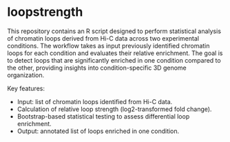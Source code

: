 # loopstrength

This repository contains an R script designed to perform statistical analysis of chromatin loops derived from Hi-C data across two experimental conditions. The workflow takes as input previously identified chromatin loops for each condition and evaluates their relative enrichment. The goal is to detect loops that are significantly enriched in one condition compared to the other, providing insights into condition-specific 3D genome organization.

Key features:
- Input: list of chromatin loops identified from Hi-C data.
- Calculation of relative loop strength (log2-transformed fold change).
- Bootstrap-based statistical testing to assess differential loop enrichment.
- Output: annotated list of loops enriched in one condition.





